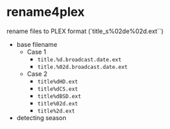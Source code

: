 # rename4plex

rename files to PLEX format (`title_s%02de%02d.ext``)

- base filename
  - Case 1
    - `title.%d.broadcast.date.ext`
    - `title.%02d.broadcast.date.ext`
  - Case 2
    - `title%dHD.ext`
    - `title%dCS.ext`
    - `title%dBSD.ext`
    - `title%02d.ext`
    - `title%2d.ext`
- detecting season

